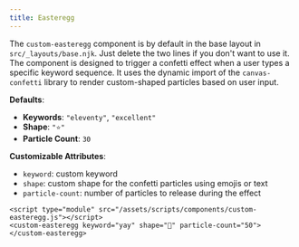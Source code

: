 ```yaml
---
title: Easteregg
---
```


The `custom-easteregg` component is by default in the base layout in `src/_layouts/base.njk`. Just delete the two lines if you don't want to use it. The component is
 designed to trigger a confetti effect when a user types a specific keyword sequence. It uses the dynamic import of the `canvas-confetti` library to render custom-shaped particles based on user input.

**Defaults**:
  - **Keywords**: `"eleventy"`, `"excellent"`
  - **Shape**: `"⭐️"`
  - **Particle Count**: `30`

**Customizable Attributes**:
  - `keyword`: custom keyword
  - `shape`: custom shape for the confetti particles using emojis or text
  - `particle-count`: number of particles to release during the effect


```
<script type="module" src="/assets/scripts/components/custom-easteregg.js"></script>
<custom-easteregg keyword="yay" shape="🌈" particle-count="50"></custom-easteregg>
```


